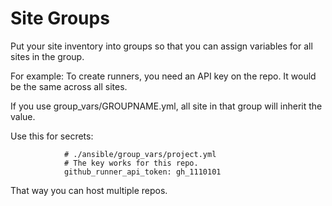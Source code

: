 # Site Groups

Put your site inventory into groups so that you can assign variables for all sites in the group.

For example: To create runners, you need an API key on the repo. It would be the same across all sites.

If you use group_vars/GROUPNAME.yml, all site in that group will inherit the value.

Use this for secrets:

                # ./ansible/group_vars/project.yml
                # The key works for this repo.
                github_runner_api_token: gh_1110101

That way you can host multiple repos.

